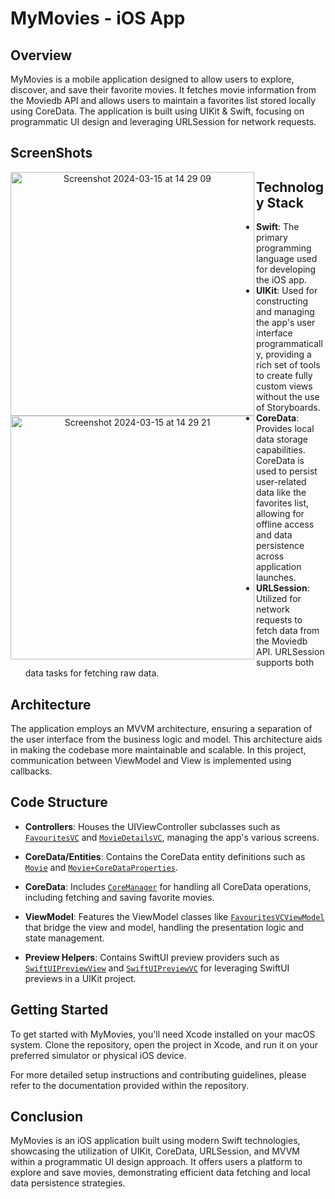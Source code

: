 # MyMovies - iOS App

## Overview

MyMovies is a mobile application designed to allow users to explore, discover, and save their favorite movies. It fetches movie information from the Moviedb API and allows users to maintain a favorites list stored locally using CoreData. The application is built using UIKit & Swift, focusing on programmatic UI design and leveraging URLSession for network requests.

## ScreenShots

<p align="center">
      <img width="390" alt="Screenshot 2024-03-15 at 14 29 09" src="https://github.com/IhorLeshko/MyMovies/assets/88483745/a3682ecf-1ebe-42db-87d5-d0bdc2216d0d" align="left">
      <img width="390" alt="Screenshot 2024-03-15 at 14 29 21" src="https://github.com/IhorLeshko/MyMovies/assets/88483745/fabf31d1-018a-44fe-9d48-22c9d8f7fb83" align="left">
</p>

## Technology Stack

- **Swift**: The primary programming language used for developing the iOS app.
- **UIKit**: Used for constructing and managing the app's user interface programmatically, providing a rich set of tools to create fully custom views without the use of Storyboards.
- **CoreData**: Provides local data storage capabilities. CoreData is used to persist user-related data like the favorites list, allowing for offline access and data persistence across application launches.
- **URLSession**: Utilized for network requests to fetch data from the Moviedb API. URLSession supports both data tasks for fetching raw data.

## Architecture

The application employs an MVVM architecture, ensuring a separation of the user interface from the business logic and model. This architecture aids in making the codebase more maintainable and scalable.
In this project, communication between ViewModel and View is implemented using callbacks. 

## Code Structure

- **Controllers**: Houses the UIViewController subclasses such as [`FavouritesVC`](MyMovies/Controllers/FavouritesVC.swift) and [`MovieDetailsVC`](MyMovies/Controllers/MovieDetailsVC.swift), managing the app's various screens.

- **CoreData/Entities**: Contains the CoreData entity definitions such as [`Movie`](MyMovies/CoreData/Entities/Movie+CoreDataClass.swift) and [`Movie+CoreDataProperties`](MyMovies/CoreData/Entities/Movie+CoreDataProperties.swift).

- **CoreData**: Includes [`CoreManager`](MyMovies/CoreData/CoreManager.swift) for handling all CoreData operations, including fetching and saving favorite movies.

- **ViewModel**: Features the ViewModel classes like [`FavouritesVCViewModel`](MyMovies/ViewModel/FavouritesVCViewModel.swift) that bridge the view and model, handling the presentation logic and state management.

- **Preview Helpers**: Contains SwiftUI preview providers such as [`SwiftUIPreviewView`](MyMovies/Preview_Helpers/SwiftUIPreviewView.swift) and [`SwiftUIPreviewVC`](MyMovies/Preview_Helpers/SwiftUIPreviewVC.swift) for leveraging SwiftUI previews in a UIKit project.

## Getting Started

To get started with MyMovies, you'll need Xcode installed on your macOS system. Clone the repository, open the project in Xcode, and run it on your preferred simulator or physical iOS device.

For more detailed setup instructions and contributing guidelines, please refer to the documentation provided within the repository.

## Conclusion

MyMovies is an iOS application built using modern Swift technologies, showcasing the utilization of UIKit, CoreData, URLSession, and MVVM within a programmatic UI design approach. It offers users a platform to explore and save movies, demonstrating efficient data fetching and local data persistence strategies.

